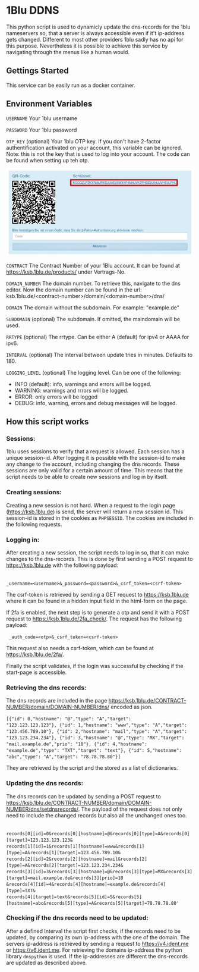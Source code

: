 # 1Blu DDNS

This python script is used to dynamicly update the dns-records for the 1blu nameservers so, that a server is always accessible even if it't ip-address gets changed. Different to most other providers 1blu sadly has no api for this purpose. Nevertheless it is possible to achieve this service by navigating through the menus like a human would. 

## Gettings Started

This service can be easily run as a docker container.


## Environment Variables

<code>USERNAME</code> Your 1blu username

<code>PASSWORD</code> Your 1blu password

<code>OTP_KEY</code> (optional) Your 1blu OTP key. If you don't have 2-factor authentification activated on your account, this variable can be ignored. Note: this is not the key that is used to log into your account. The code can be found when setting up teh otp.

![where to find the otp-key](img/otp_key_edited.png)

<code>CONTRACT</code> The Contract Number of your 1Blu account. It can be found at https://ksb.1blu.de/products/ under Vertrags-No.

<code>DOMAIN_NUMBER</code> The domain number. To retrieve this, navigate to the dns editor. Now the domain number can be found in the url: ksb.1blu.de/\<contract-number\>/domain/\<domain-number\>/dns/ 

<code>DOMAIN</code> The domain without the subdomain. For example: "example.de" 

<code>SUBDOMAIN</code> (optional) The subdomain. If omitted, the maindomain will be used.

<code>RRTYPE</code> (optional) The rrtype. Can be either A (default) for ipv4 or AAAA for ipv6.


<code>INTERVAL</code> (optional) The interval between update tries in minutes. Defaults to 180. 

<code>LOGGING_LEVEL</code> (optional) The logging level. Can be one of the following:
- INFO (default): info, warnings and errors will be logged.
- WARNING: warnings and rrrors will be logged.
- ERROR: only errors will be logged
- DEBUG: info, warning, errors and debug messages will be logged.


## How this script works

### Sessions:
1blu uses sessions to verify that a request is allowed. Each session has a unique session-id. After logging it is possible with the session-id to make any change to the account, including changing the dns records. These sessions are only valid for a certain amount of time. This means that the script needs to be able to create new sessions and log in by itself.

### Creating sessions:
Creating a new session is not hard. When a request to the login page (https://ksb.1blu.de) is send, the server will return a new session id. This session-id is stored in the cookies as <code>PHPSESSID</code>. The cookies are included in the following requests. 

### Logging in:
After creating a new session, the script needs to log in so, that it can make changes to the dns-records. This is done by first sending a POST request to https://ksb.1blu.de with the following payload:

<code> _username=\<username\>&_password=\<password\>&_csrf_token=\<csrf-token\></code>

The csrf-token is retrieved by sending a GET request to https://ksb.1blu.de where it can be found in a hidden input field in the html-form on the page.

If 2fa is enabled, the next step is to generate a otp and send it with a POST request to https://ksb.1blu.de/2fa_check/. The request has the following payload:

<code> _auth_code=\<otp\>&_csrf_token=\<csrf-token\> </code>

This request also needs a csrf-token, which can be found at https://ksb.1blu.de/2fa/.

Finally the script validates, if the login was successful by checking if the start-page is accessible. 

### Retrieving the dns records:
The dns records are included in the page https://ksb.1blu.de/CONTRACT-NUMBER/domain/DOMAIN-NUMBER/dns/ encoded as json. 

<code>[{"id": 0,"hostname": "@","type": "A","target": "123.123.123.123"},
{"id": 1,"hostname": "www","type": "A","target": "123.456.789.10"},
{"id": 2,"hostname": "mail","type": "A","target": "123.123.234.234"},
{"id": 3,"hostname": "@","type": "MX","target": "mail.example.de","prio": "10"},
{"id": 4,"hostname": "example.de","type": "TXT","target": "text"},
{"id": 5,"hostname": "abc","type": "A","target": "78.78.78.80"}]
</code>

They are retrieved by the script and the stored as a list of dictionaries.

### Updating the dns records:
The dns records can be updated by sending a POST request to https://ksb.1blu.de/CONTRACT-NUMBER/domain/DOMAIN-NUMBER/dns/setdnsrecords/. The payload of the request does not only need to include the changed records but also all the unchanged ones too. 

<code> records[0][id]=0&records[0][hostname]=@&records[0][type]=A&records[0][target]=123.123.123.123&
records[1][id]=1&records[1][hostname]=www&records[1][type]=A&records[1][target]=123.456.789.10&
records[2][id]=2&records[2][hostname]=mail&records[2][type]=A&records[2][target]=123.123.234.234&
records[3][id]=3&records[3][hostname]=@&records[3][type]=MX&records[3][target]=mail.example.de&records[3][prio]=10
&records[4][id]=4&records[4][hostname]=example.de&records[4][type]=TXT&
records[4][target]=text&records[5][id]=5&records[5][hostname]=abc&records[5][type]=A&records[5][target]=78.78.78.80'</code>


### Checking if the dns records need to be updated:
After a defined Interval the script first checks, if the records need to be updated, by comparing its own ip-address with the one of the domain. The servers ip-address is retrieved by sending a request to https://v4.ident.me or https://v6.ident.me. For retrieving the domains ip-address the python library <code>dnspython</code> is used. If the ip-addresses are different the dns-records are updated as described above. 